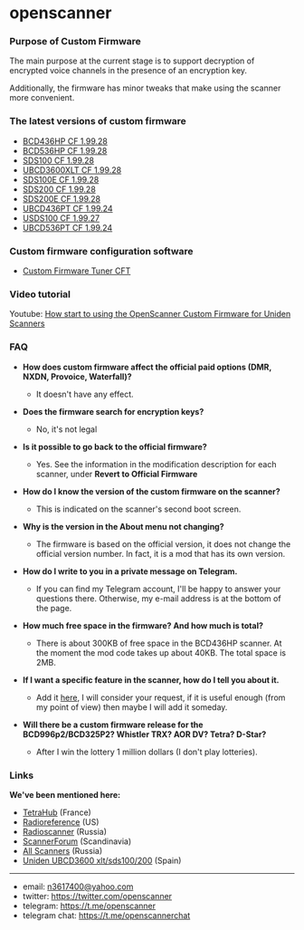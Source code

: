 # openscanner

### Purpose of Custom Firmware

The main purpose at the current stage is to support decryption of encrypted voice channels in the presence of an encryption key.

Additionally, the firmware has minor tweaks that make using the scanner more convenient.

### The latest versions of custom firmware
- [BCD436HP CF 1.99.28](https://github.com/x27/openscanner/tree/main/uniden/bcd436hp/fw/mod)
- [BCD536HP CF 1.99.28](https://github.com/x27/openscanner/tree/main/uniden/bcd536hp/fw/mod)
- [SDS100 CF 1.99.28](https://github.com/x27/openscanner/tree/main/uniden/sds100/fw/mod)
- [UBCD3600XLT CF 1.99.28](https://github.com/x27/openscanner/tree/main/uniden/ubcd3600xlt/mod)
- [SDS100E CF 1.99.28](https://github.com/x27/openscanner/tree/main/uniden/sds100e/mod)
- [SDS200 CF 1.99.28](https://github.com/x27/openscanner/tree/main/uniden/sds200/mod)
- [SDS200E CF 1.99.28](https://github.com/x27/openscanner/tree/main/uniden/sds200e/mod)
- [UBCD436PT CF 1.99.24](https://github.com/x27/openscanner/tree/main/uniden/ubcd436pt/mod)
- [USDS100 CF 1.99.27](https://github.com/x27/openscanner/tree/main/uniden/usds100/mod)
- [UBCD536PT CF 1.99.24](https://github.com/x27/openscanner/tree/main/uniden/ubcd536pt/mod)

### Custom firmware configuration software
- [Custom Firmware Tuner CFT](https://github.com/x27/CFT)

### Video tutorial

Youtube: [How start to using the OpenScanner Custom Firmware for Uniden Scanners](https://www.youtube.com/watch?v=alfvpBevngc)

### FAQ

- **How does custom firmware affect the official paid options (DMR, NXDN, Provoice, Waterfall)?**
  - It doesn't have any effect.

- **Does the firmware search for encryption keys?**
  - No, it's not legal

- **Is it possible to go back to the official firmware?**
  - Yes. See the information in the modification description for each scanner, under **Revert to Official Firmware**

- **How do I know the version of the custom firmware on the scanner?**
  - This is indicated on the scanner's second boot screen.

- **Why is the version in the About menu not changing?**
  - The firmware is based on the official version, it does not change the official version number. In fact, it is a mod that has its own version.

- **How do I write to you in a private message on Telegram.**
  - If you can find my Telegram account, I'll be happy to answer your questions there. Otherwise, my e-mail address is at the bottom of the page.

- **How much free space in the firmware? And how much is total?**
  - There is about 300KB of free space in the BCD436HP scanner. At the moment the mod code takes up about 40KB. The total space is 2MB.

- **If I want a specific feature in the scanner, how do I tell you about it.**
  - Add it [here](https://github.com/x27/CFT/issues), I will consider your request, if it is useful enough (from my point of view) then maybe I will add it someday.

- **Will there be a custom firmware release for the BCD996p2/BCD325P2? Whistler TRX? AOR DV? Tetra? D-Star?**
  - After I win the lottery 1 million dollars (I don't play lotteries).

### Links

**We've been mentioned here:**
* [TetraHub](https://forum.tetrahub.net) (France)
* [Radioreference](http://forums.radioreference.com) (US)
* [Radioscanner](https://www.radioscanner.ru/) (Russia)
* [ScannerForum](www.scannerforum.nl) (Scandinavia)
* [All Scanners](https://t.me/allscanners) (Russia)
* [Uniden UBCD3600 xlt/sds100/200](https://t.me/ScannerUNIDENUBCD3600xlt) (Spain)

---
- email: n3617400@yahoo.com
- twitter:  https://twitter.com/openscanner
- telegram: https://t.me/openscanner
- telegram chat: https://t.me/openscannerchat
